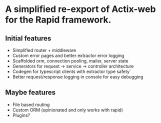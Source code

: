 # A simplified re-export of Actix-web for the Rapid framework.

## Initial features
- Simplified router + middleware
- Custom error pages and better extractor error logging
- Scaffolded orm, connection pooling, mailer, server state
- Generators for request -> service -> controller architecture
- Codegen for typescript clients with extractor type safety`
- Better request/response logging in console for easy debugging

## Maybe features
- File based routing
- Custom ORM (opinionated and only works with rapid)
- Plugins?
